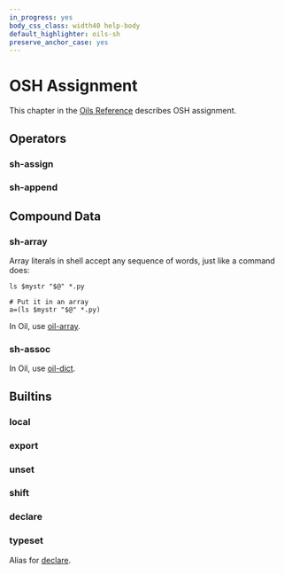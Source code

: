```yaml
---
in_progress: yes
body_css_class: width40 help-body
default_highlighter: oils-sh
preserve_anchor_case: yes
---
```


OSH Assignment
===

This chapter in the [Oils Reference](index.html) describes OSH assignment.

<div id="toc">
</div>

## Operators

### sh-assign

### sh-append

## Compound Data

### sh-array

Array literals in shell accept any sequence of words, just like a command does:

    ls $mystr "$@" *.py

    # Put it in an array
    a=(ls $mystr "$@" *.py)

In Oil, use [oil-array]($oil-help).

### sh-assoc

In Oil, use [oil-dict]($oil-help).

## Builtins

### local

### export

### unset

### shift

### declare

### typeset

Alias for [declare]($osh-help).
